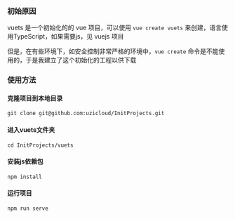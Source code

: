 ### 初始原因
vuets 是一个初始化的的 vue 项目，可以使用 `vue create vuets` 来创建，语言使用TypeScript，如果需要js，见 vuejs 项目

但是，在有些环境下，如安全控制非常严格的环境中，`vue create` 命令是不能使用的，于是我建立了这个初始化的工程以供下载

### 使用方法

#### 克隆项目到本地目录
`git clone git@github.com:uzicloud/InitProjects.git`

#### 进入vuets文件夹
`cd InitProjects/vuets`

#### 安装js依赖包
`npm install`

#### 运行项目
`npm run serve`
